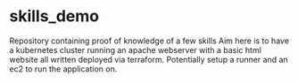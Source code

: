 # skills_demo
Repository containing proof of knowledge of a few skills
Aim here is to have a kubernetes cluster running an apache webserver with a basic html website all written deployed via terraform.
Potentially setup a runner and an ec2 to run the application on.
